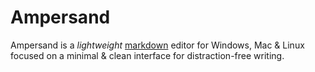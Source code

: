 # Ampersand

Ampersand is a _lightweight_ [markdown](https://daringfireball.net/projects/markdown/) editor for Windows, Mac & Linux focused on a minimal & clean interface for distraction-free writing.